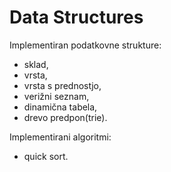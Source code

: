 # Data Structures
Implementiran podatkovne strukture:
* sklad,
* vrsta,
* vrsta s prednostjo,
* verižni seznam,
* dinamična tabela,
* drevo predpon(trie).

Implementirani algoritmi:
* quick sort.
